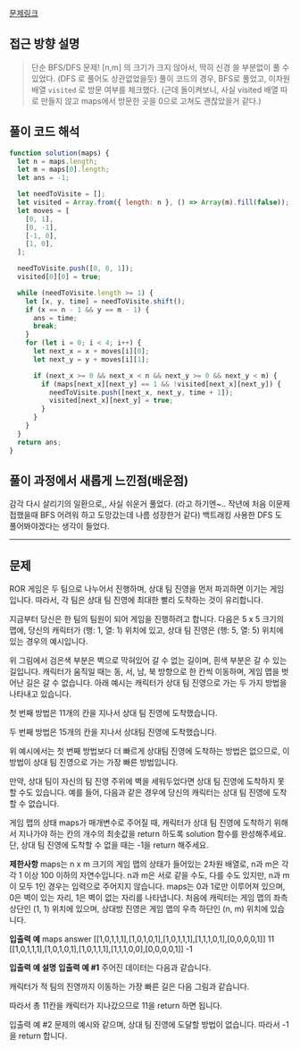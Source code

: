 [문제링크](https://school.programmers.co.kr/learn/courses/30/lessons/1844)

## 접근 방향 설명

> 단순 BFS/DFS 문제!
> [n,m] 의 크기가 크지 않아서, 딱히 신경 쓸 부분없이 풀 수 있었다. (DFS 로 풀어도 상관없었을듯)
> 풀이 코드의 경우, BFS로 풀었고, 이차원배열 `visited` 로 방문 여부를 체크했다.
(근데 돌이켜보니, 사실 visited 배열 따로 만들지 않고 maps에서 방문한 곳을 0으로 고쳐도 괜찮았을거 같다.)



## 풀이 코드 해석

```javascript
function solution(maps) {
  let n = maps.length;
  let m = maps[0].length;
  let ans = -1;

  let needToVisite = [];
  let visited = Array.from({ length: n }, () => Array(m).fill(false));
  let moves = [
    [0, 1],
    [0, -1],
    [-1, 0],
    [1, 0],
  ];

  needToVisite.push([0, 0, 1]);
  visited[0][0] = true;

  while (needToVisite.length >= 1) {
    let [x, y, time] = needToVisite.shift();
    if (x == n - 1 && y == m - 1) {
      ans = time;
      break;
    }
    for (let i = 0; i < 4; i++) {
      let next_x = x + moves[i][0];
      let next_y = y + moves[i][1];

      if (next_x >= 0 && next_x < n && next_y >= 0 && next_y < m) {
        if (maps[next_x][next_y] == 1 && !visited[next_x][next_y]) {
          needToVisite.push([next_x, next_y, time + 1]);
          visited[next_x][next_y] = true;
        }
      }
    }
  }
  return ans;
}
```

## 풀이 과정에서 새롭게 느낀점(배운점)

감각 다시 살리기의 일환으로,, 사실 쉬운거 풀었다. 
(라고 하기엔~.. 작년에 처음 이문제 접했을때 BFS 어려워 하고 도망갔는데 나름 성장한거 같다)
백트래킹 사용한 DFS 도 풀어봐야겠다는 생각이 들었다.

---

## 문제
ROR 게임은 두 팀으로 나누어서 진행하며, 상대 팀 진영을 먼저 파괴하면 이기는 게임입니다. 따라서, 각 팀은 상대 팀 진영에 최대한 빨리 도착하는 것이 유리합니다.

지금부터 당신은 한 팀의 팀원이 되어 게임을 진행하려고 합니다. 다음은 5 x 5 크기의 맵에, 당신의 캐릭터가 (행: 1, 열: 1) 위치에 있고, 상대 팀 진영은 (행: 5, 열: 5) 위치에 있는 경우의 예시입니다.


위 그림에서 검은색 부분은 벽으로 막혀있어 갈 수 없는 길이며, 흰색 부분은 갈 수 있는 길입니다. 캐릭터가 움직일 때는 동, 서, 남, 북 방향으로 한 칸씩 이동하며, 게임 맵을 벗어난 길은 갈 수 없습니다.
아래 예시는 캐릭터가 상대 팀 진영으로 가는 두 가지 방법을 나타내고 있습니다.

첫 번째 방법은 11개의 칸을 지나서 상대 팀 진영에 도착했습니다.

두 번째 방법은 15개의 칸을 지나서 상대팀 진영에 도착했습니다.

위 예시에서는 첫 번째 방법보다 더 빠르게 상대팀 진영에 도착하는 방법은 없으므로, 이 방법이 상대 팀 진영으로 가는 가장 빠른 방법입니다.

만약, 상대 팀이 자신의 팀 진영 주위에 벽을 세워두었다면 상대 팀 진영에 도착하지 못할 수도 있습니다. 예를 들어, 다음과 같은 경우에 당신의 캐릭터는 상대 팀 진영에 도착할 수 없습니다.


게임 맵의 상태 maps가 매개변수로 주어질 때, 캐릭터가 상대 팀 진영에 도착하기 위해서 지나가야 하는 칸의 개수의 최솟값을 return 하도록 solution 함수를 완성해주세요. 단, 상대 팀 진영에 도착할 수 없을 때는 -1을 return 해주세요.

**제한사항**
maps는 n x m 크기의 게임 맵의 상태가 들어있는 2차원 배열로, n과 m은 각각 1 이상 100 이하의 자연수입니다.
n과 m은 서로 같을 수도, 다를 수도 있지만, n과 m이 모두 1인 경우는 입력으로 주어지지 않습니다.
maps는 0과 1로만 이루어져 있으며, 0은 벽이 있는 자리, 1은 벽이 없는 자리를 나타냅니다.
처음에 캐릭터는 게임 맵의 좌측 상단인 (1, 1) 위치에 있으며, 상대방 진영은 게임 맵의 우측 하단인 (n, m) 위치에 있습니다.

**입출력 예**
maps	answer
[[1,0,1,1,1],[1,0,1,0,1],[1,0,1,1,1],[1,1,1,0,1],[0,0,0,0,1]]	11
[[1,0,1,1,1],[1,0,1,0,1],[1,0,1,1,1],[1,1,1,0,0],[0,0,0,0,1]]	-1

**입출력 예 설명**
**입출력 예 #1**
주어진 데이터는 다음과 같습니다.

캐릭터가 적 팀의 진영까지 이동하는 가장 빠른 길은 다음 그림과 같습니다.

따라서 총 11칸을 캐릭터가 지나갔으므로 11을 return 하면 됩니다.

입출력 예 #2
문제의 예시와 같으며, 상대 팀 진영에 도달할 방법이 없습니다. 따라서 -1을 return 합니다.